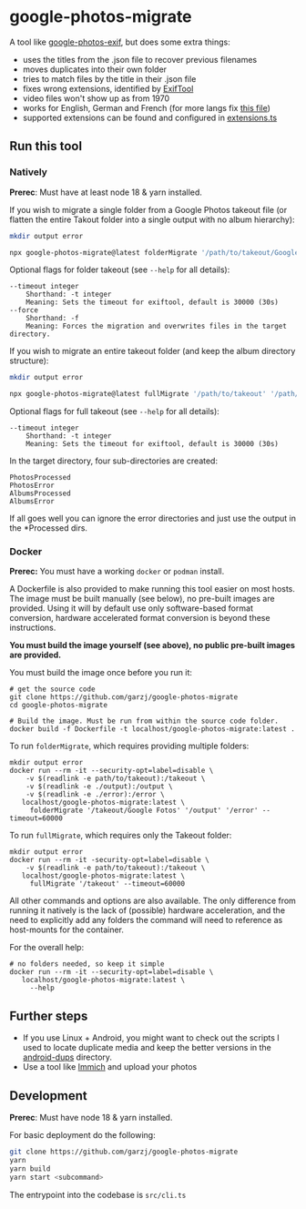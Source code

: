 # google-photos-migrate

A tool like [google-photos-exif](https://github.com/mattwilson1024/google-photos-exif), but does some extra things:

- uses the titles from the .json file to recover previous filenames
- moves duplicates into their own folder
- tries to match files by the title in their .json file
- fixes wrong extensions, identified by [ExifTool](https://exiftool.org/)
- video files won't show up as from 1970
- works for English, German and French (for more langs fix [this file](./src/config/langs.ts))
- supported extensions can be found and configured in [extensions.ts](./src/config/extensions.ts)

## Run this tool

### Natively 

**Prerec**: Must have at least node 18 & yarn installed.

If you wish to migrate a single folder from a Google Photos takeout file (or flatten the entire Takout folder into a single output with no album hierarchy):

```bash
mkdir output error

npx google-photos-migrate@latest folderMigrate '/path/to/takeout/Google Fotos' './output' './error' --timeout 60000
```
Optional flags for folder takeout (see `--help` for all details):

```
--timeout integer
    Shorthand: -t integer
    Meaning: Sets the timeout for exiftool, default is 30000 (30s)
--force
    Shorthand: -f
    Meaning: Forces the migration and overwrites files in the target directory.
```

If you wish to migrate an entire takeout folder (and keep the album directory structure):

```bash
mkdir output error

npx google-photos-migrate@latest fullMigrate '/path/to/takeout' '/path/to/target' --timeout 60000
```

Optional flags for full takeout (see `--help` for all details):

```
--timeout integer
    Shorthand: -t integer
    Meaning: Sets the timeout for exiftool, default is 30000 (30s)
```

In the target directory, four sub-directories are created:

```
PhotosProcessed
PhotosError
AlbumsProcessed
AlbumsError
```

If all goes well you can ignore the error directories and just use the output in the *Processed dirs.

### Docker

**Prerec:** You must have a working `docker` or `podman` install.

A Dockerfile is also provided to make running this tool easier on most hosts.  The image must be built manually (see below), no pre-built images are provided. Using it will by default use only software-based format conversion, hardware accelerated format conversion is beyond these instructions.

**You must build the image yourself (see above), no public pre-built images are provided.**

You must build the image once before you run it:
```shell
# get the source code
git clone https://github.com/garzj/google-photos-migrate
cd google-photos-migrate

# Build the image. Must be run from within the source code folder.
docker build -f Dockerfile -t localhost/google-photos-migrate:latest .
```

To run `folderMigrate`, which requires providing multiple folders:
```shell
mkdir output error
docker run --rm -it --security-opt=label=disable \
    -v $(readlink -e path/to/takeout):/takeout \
    -v $(readlink -e ./output):/output \
    -v $(readlink -e ./error):/error \
   localhost/google-photos-migrate:latest \
     folderMigrate '/takeout/Google Fotos' '/output' '/error' --timeout=60000
```

To run `fullMigrate`, which requires only the Takeout folder:
```shell
mkdir output error
docker run --rm -it -security-opt=label=disable \
    -v $(readlink -e path/to/takeout):/takeout \
   localhost/google-photos-migrate:latest \
     fullMigrate '/takeout' --timeout=60000
```

All other commands and options are also available. The only difference from running it natively is the lack of (possible) hardware acceleration, and the need to explicitly add any folders the command will need to reference as host-mounts for the container.

For the overall help:
```shell
# no folders needed, so keep it simple
docker run --rm -it --security-opt=label=disable \
   localhost/google-photos-migrate:latest \
     --help
```

## Further steps

- If you use Linux + Android, you might want to check out the scripts I used to locate duplicate media and keep the better versions in the [android-dups](./android-dups/) directory.
- Use a tool like [Immich](https://github.com/immich-app/immich) and upload your photos

## Development

**Prerec**: Must have node 18 & yarn installed.

For basic deployment do the following:

```bash
git clone https://github.com/garzj/google-photos-migrate
yarn
yarn build
yarn start <subcommand>
```

The entrypoint into the codebase is `src/cli.ts`
